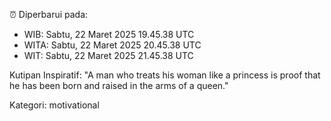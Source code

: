 ⏰ Diperbarui pada:
- WIB: Sabtu, 22 Maret 2025 19.45.38 UTC
- WITA: Sabtu, 22 Maret 2025 20.45.38 UTC
- WIT: Sabtu, 22 Maret 2025 21.45.38 UTC

Kutipan Inspiratif:
"A man who treats his woman like a princess is proof that he has been born and raised in the arms of a queen."


Kategori: motivational

